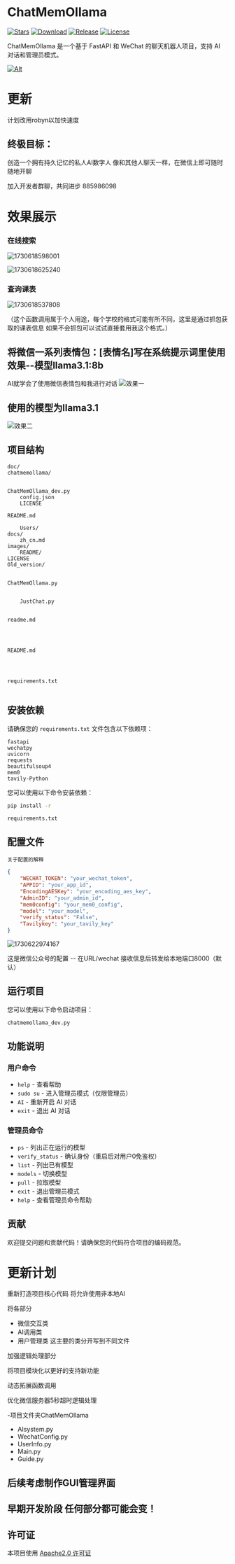 # ChatMemOllama
[![Stars](https://img.shields.io/github/stars/LIghtJUNction/ChatMemOllama?label=stars)](https://github.com/LIghtJUNction)
[![Download](https://img.shields.io/github/downloads/LIghtJUNction/ChatMemOllama/total)](https://github.com/LIghtJUNction/ChatMemOllama/releases)
[![Release](https://img.shields.io/github/v/release/LIghtJUNction/ChatMemOllama?label=release)](https://github.com/LIghtJUNction/ChatMemOllama/releases/latest)
[![License](https://img.shields.io/github/license/LIghtJUNction/ChatMemOllama?label=License)](https://choosealicense.com/licenses/gpl-3.0)

ChatMemOllama 是一个基于 FastAPI 和 WeChat 的聊天机器人项目，支持 AI 对话和管理员模式。

[![Alt](https://repobeats.axiom.co/api/embed/61c5ea935a0eaf66e11c190407c20fa65da9ffa5.svg "Repobeats analytics image")](https://github.com/LIghtJUNction/ChatMemOllama/)


# 更新
计划改用robyn以加快速度


## 终极目标：

创造一个拥有持久记忆的私人AI数字人
像和其他人聊天一样，在微信上即可随时随地开聊


加入开发者群聊，共同进步
885986098


# 效果展示

### 在线搜索

![1730618598001](images/README/1730618598001.png)

![1730618625240](images/README/1730618625240.png)

### 查询课表

![1730618537808](images/README/1730618537808.png)

（这个函数调用属于个人用途，每个学校的格式可能有所不同，这里是通过抓包获取的课表信息  如果不会抓包可以试试直接套用我这个格式。）

## 将微信一系列表情包：[表情名]写在系统提示词里使用效果--模型llama3.1:8b

AI就学会了使用微信表情包和我进行对话
![效果一](images/README/1729082801293.png)

## 使用的模型为llama3.1

![效果二](images/README/1729082774724.png)

## 项目结构

```
doc/ 
chatmemollama/
  

ChatMemOllama_dev.py
    config.json
    LICENSE

README.md

    Users/
docs/
    zh_cn.md
images/
    README/
LICENSE
Old_version/
  

ChatMemOllama.py


    JustChat.py
  

readme.md




README.md




requirements.txt


```

## 安装依赖

请确保您的 `requirements.txt` 文件包含以下依赖项：

```plaintext
fastapi
wechatpy
uvicorn
requests
beautifulsoup4
mem0
tavily-Python
```

您可以使用以下命令安装依赖：

```sh
pip install -r 

requirements.txt


```

## 配置文件

`关于配置的解释` 

```json
{
    "WECHAT_TOKEN": "your_wechat_token",
    "APPID": "your_app_id",
    "EncodingAESKey": "your_encoding_aes_key",
    "AdminID": "your_admin_id",
    "mem0config": "your_mem0_config",
    "model": "your_model",
    "verify_status": "False",
    "Tavilykey": "your_tavily_key"
}
```

![1730622974167](images/README/1730622974167.png)

这是微信公众号的配置  -- 在URL/wechat 接收信息后转发给本地端口8000（默认）

## 运行项目

您可以使用以下命令启动项目：

```py
chatmemollama_dev.py
```

## 功能说明

### 用户命令

- `help` - 查看帮助
- `sudo su` - 进入管理员模式（仅限管理员）
- `AI` - 重新开启 AI 对话
- `exit` - 退出 AI 对话

### 管理员命令

- `ps` - 列出正在运行的模型
- `verify_status` - 确认身份（重启后对用户0免鉴权）
- `list` - 列出已有模型
- `models` - 切换模型
- `pull` - 拉取模型
- `exit` - 退出管理员模式
- `help` - 查看管理员命令帮助

## 贡献

欢迎提交问题和贡献代码！请确保您的代码符合项目的编码规范。

# 更新计划

重新打造项目核心代码
将允许使用非本地AI

将各部分

- 微信交互类
- AI调用类
- 用户管理类
  这主要的类分开写到不同文件

加强逻辑处理部分

将项目模块化以更好的支持新功能

动态拓展函数调用

优化微信服务器5秒超时逻辑处理

-项目文件夹ChatMemOllama

- AIsystem.py
- WechatConfig.py
- UserInfo.py
- Main.py
- Guide.py

## 后续考虑制作GUI管理界面

## 早期开发阶段 任何部分都可能会变！

## 许可证

本项目使用 [Apache2.0 许可证](LICENSE)
